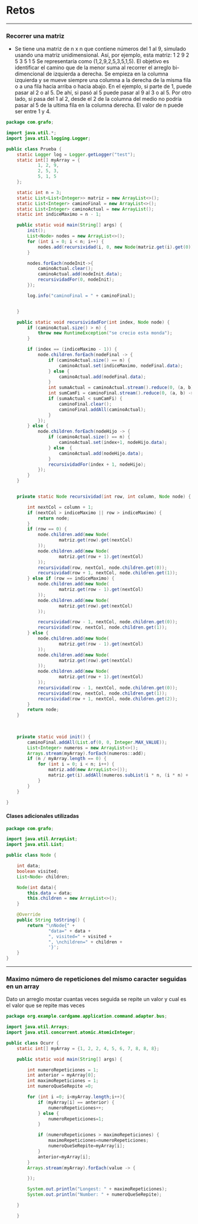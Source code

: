 # Retos

---

### Recorrer una matriz

* Se tiene una matriz de n x n que contiene números del 1 al 9, simulado usando una matriz unidimensional. Así, por ejemplo, esta matriz: 1 2 9 2 5 3 5 1 5 Se representaría como (1,2,9,2,5,3,5,1,5). El objetivo es identificar el camino que de la menor suma al recorrer el arreglo bi-dimencional de izquierda a derecha. Se empieza en la columna izquierda y se mueve siempre una columna a la derecha de la misma fila o a una fila hacia arriba o hacia abajo. En el ejemplo, si parte de 1, puede pasar al 2 o al 5. De ahí, si pasó al 5 puede pasar al 9 al 3 o al 5. Por otro lado, si pasa del 1 al 2, desde el 2 de la columna del medio no podría pasar al 5 de la ultima fila en la columna derecha. El valor de n puede ser entre 1 y 4.

~~~java
package com.grafo;

import java.util.*;
import java.util.logging.Logger;

public class Prueba {
    static Logger log = Logger.getLogger("test");
    static int[] myArray = {
            1, 2, 9,
            2, 5, 3,
            5, 1, 5
    };

    static int n = 3;
    static List<List<Integer>> matriz = new ArrayList<>();
    static List<Integer> caminoFinal = new ArrayList<>();
    static List<Integer> caminoActual = new ArrayList();
    static int indiceMaximo = n - 1;

    public static void main(String[] args) {
        init();
        List<Node> nodes = new ArrayList<>();
        for (int i = 0; i < n; i++) {
            nodes.add(recursividad(i, 0, new Node(matriz.get(i).get(0))));
        }

        nodes.forEach(nodeInit->{
            caminoActual.clear();
            caminoActual.add(nodeInit.data);
            recursividadFor(0, nodeInit);
        });

        log.info("caminoFinal = " + caminoFinal);


    }

    public static void recursividadFor(int index, Node node) {
        if (caminoActual.size() > n) {
            throw new RuntimeException("se crecio esta monda");
        }

        if (index == (indiceMaximo - 1)) {
            node.children.forEach(nodeFinal -> {
                if (caminoActual.size() == n) {
                    caminoActual.set(indiceMaximo, nodeFinal.data);
                } else {
                    caminoActual.add(nodeFinal.data);
                }
                int sumaActual = caminoActual.stream().reduce(0, (a, b) -> a + b);
                int sumCamFi = caminoFinal.stream().reduce(0, (a, b) -> a + b);
                if (sumaActual < sumCamFi) {
                    caminoFinal.clear();
                    caminoFinal.addAll(caminoActual);
                }
            });
        } else {
            node.children.forEach(nodeHijo -> {
                if (caminoActual.size() == n) {
                    caminoActual.set(index+1, nodeHijo.data);
                } else  {
                    caminoActual.add(nodeHijo.data);
                }
                recursividadFor(index + 1, nodeHijo);
            });
        }
    }


    private static Node recursividad(int row, int column, Node node) {

        int nextCol = column + 1;
        if (nextCol > indiceMaximo || row > indiceMaximo) {
            return node;
        }
        if (row == 0) {
            node.children.add(new Node(
                    matriz.get(row).get(nextCol)
            ));
            node.children.add(new Node(
                    matriz.get(row + 1).get(nextCol)
            ));
            recursividad(row, nextCol, node.children.get(0));
            recursividad(row + 1, nextCol, node.children.get(1));
        } else if (row == indiceMaximo) {
            node.children.add(new Node(
                    matriz.get(row - 1).get(nextCol)
            ));
            node.children.add(new Node(
                    matriz.get(row).get(nextCol)
            ));

            recursividad(row - 1, nextCol, node.children.get(0));
            recursividad(row, nextCol, node.children.get(1));
        } else {
            node.children.add(new Node(
                    matriz.get(row - 1).get(nextCol)
            ));
            node.children.add(new Node(
                    matriz.get(row).get(nextCol)
            ));
            node.children.add(new Node(
                    matriz.get(row + 1).get(nextCol)
            ));
            recursividad(row - 1, nextCol, node.children.get(0));
            recursividad(row, nextCol, node.children.get(1));
            recursividad(row + 1, nextCol, node.children.get(2));
        }
        return node;
    }

    
    
    private static void init() {
        caminoFinal.addAll(List.of(0, 0, Integer.MAX_VALUE));
        List<Integer> numeros = new ArrayList<>();
        Arrays.stream(myArray).forEach(numeros::add);
        if (n / myArray.length == 0) {
            for (int i = 0; i < n; i++) {
                matriz.add(new ArrayList<>());
                matriz.get(i).addAll(numeros.subList(i * n, (i * n) + (n)));
            }
        }
    }
    
}
~~~

#### Clases adicionales utilizadas

~~~java
package com.grafo;

import java.util.ArrayList;
import java.util.List;

public class Node {

    int data;
    boolean visited;
    List<Node> children;

    Node(int data){
        this.data = data;
        this.children = new ArrayList<>();
    }

    @Override
    public String toString() {
        return "\nNode{" +
                "data=" + data +
                ", visited=" + visited +
                ", \nchildren=" + children +
                '}';
    }
}
~~~





---

### Maximo número de repeticiones del mismo caracter seguidas en un array

Dato un arreglo mostar cuantas veces seguida se repite un valor y cual es el valor que se repite mas veces

~~~java
package org.example.cardgame.application.command.adapter.bus;

import java.util.Arrays;
import java.util.concurrent.atomic.AtomicInteger;

public class Ocurr {
    static int[] myArray = {1, 2, 2, 4, 5, 6, 7, 8, 8, 8};

    public static void main(String[] args) {

        int numeroRepeticiones = 1;
        int anterior = myArray[0];
        int maximoRepeticiones = 1;
        int numeroQueSeRepite =0;

        for (int i =0; i<myArray.length;i++){
            if (myArray[i] == anterior) {
                numeroRepeticiones++;
            } else {
                numeroRepeticiones=1;
            }

            if (numeroRepeticiones > maximoRepeticiones) {
                maximoRepeticiones=numeroRepeticiones;
                numeroQueSeRepite=myArray[i];
            }
            anterior=myArray[i];
        }
        Arrays.stream(myArray).forEach(value -> {

        });

        System.out.println("Longest: " + maximoRepeticiones);
        System.out.println("Number: " + numeroQueSeRepite);

    }

    }
~~~


